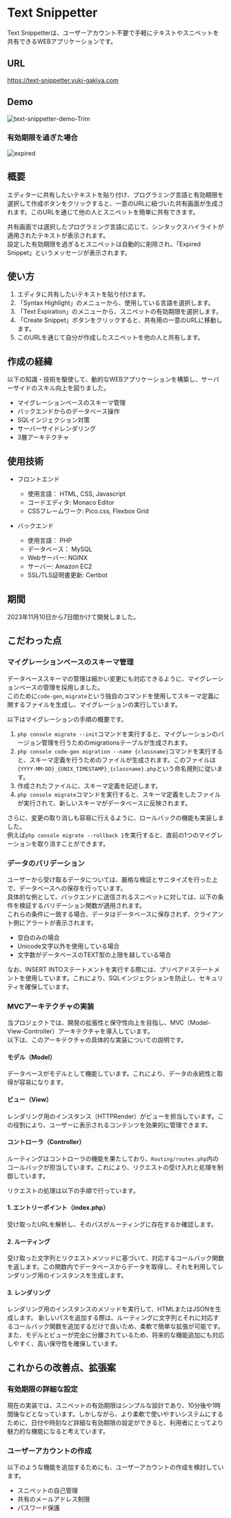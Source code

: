 # Text Snippetter
Text Snippetterは、ユーザーアカウント不要で手軽にテキストやスニペットを共有できるWEBアプリケーションです。  

## URL
https://text-snippetter.yuki-gakiya.com

## Demo
![text-snippetter-demo-Trim](https://github.com/AkinoJoey/TextSnippetSharingService/assets/124570638/f7722fc0-60ae-4338-9a96-18c05f93c7b2)

### 有効期限を過ぎた場合
![expired](https://github.com/AkinoJoey/TextSnippetSharingService/assets/124570638/33b9e018-3de5-4f68-9b79-1e6333bb19ad)


## 概要
エディターに共有したいテキストを貼り付け、プログラミング言語と有効期限を選択して作成ボタンをクリックすると、一意のURLに紐づいた共有画面が生成されます。このURLを通じて他の人とスニペットを簡単に共有できます。  

共有画面では選択したプログラミング言語に応じて、シンタックスハイライトが適用されたテキストが表示されます。  
設定した有効期限を過ぎるとスニペットは自動的に削除され、「Expired Snippet」というメッセージが表示されます。

## 使い方
1. エディタに共有したいテキストを貼り付けます。
2. 「Syntax Highlight」のメニューから、使用している言語を選択します。
3. 「Text Expiration」のメニューから、スニペットの有効期限を選択します。
4. 「Create Snippet」ボタンをクリックすると、共有用の一意のURLに移動します。
5. このURLを通じて自分が作成したスニペットを他の人と共有します。

## 作成の経緯
以下の知識・技術を駆使して、動的なWEBアプリケーションを構築し、サーバーサイドのスキル向上を図りました。

- マイグレーションベースのスキーマ管理
- バックエンドからのデータベース操作
- SQLインジェクション対策
- サーバーサイドレンダリング
- 3層アーキテクチャ


## 使用技術
- フロントエンド
  - 使用言語： HTML, CSS, Javascript
  - コードエディタ: Monaco Editor
  - CSSフレームワーク: Pico.css, Flexbox Grid

- バックエンド
  - 使用言語： PHP
  - データベース： MySQL
  - Webサーバー: NGINX
  - サーバー: Amazon EC2
  - SSL/TLS証明書更新: Certbot

## 期間
2023年11月10日から7日間かけて開発しました。

## こだわった点
### マイグレーションベースのスキーマ管理
データベーススキーマの管理は細かい変更にも対応できるように、マイグレーションベースの管理を採用しました。  
このために```code-gen```, ```migrate```という独自のコマンドを使用してスキーマ定義に関するファイルを生成し、マイグレーションの実行しています。  

以下はマイグレーションの手順の概要です。

1. ```php console migrate --init```コマンドを実行すると、マイグレーションのバージョン管理を行うためのmigrationsテーブルが生成されます。
2. ```php console code-gen migration --name {classname}```コマンドを実行すると、スキーマ定義を行うためのファイルが生成されます。このファイルは ```{YYYY-MM-DD}_{UNIX_TIMESTAMP}_{classname}.php```という命名規則に従います。
3. 作成されたファイルに、スキーマ定義を記述します。
4. ```php console migrate```コマンドを実行すると、スキーマ定義をしたファイルが実行されて、新しいスキーマがデータベースに反映されます。  

さらに、変更の取り消しも容易に行えるように、ロールバックの機能も実装しました。  
例えば```php console migrate --rollback 1```を実行すると、直前の1つのマイグレーションを取り消すことができます。  

### データのバリデーション
ユーザーから受け取るデータについては、厳格な検証とサニタイズを行った上で、データベースへの保存を行っています。  
具体的な例として、バックエンドに送信されるスニペットに対しては、以下の条件を検証するバリデーション関数が適用されます。  
これらの条件に一致する場合、データはデータベースに保存されず、クライアント側にアラートが表示されます。

- 空白のみの場合
- Unicode文字以外を使用している場合
- 文字数がデータベースのTEXT型の上限を越している場合

なお、INSERT INTOステートメントを実行する際には、プリペアドステートメントを使用しています。これにより、SQLインジェクションを防止し、セキュリティを確保しています。

### MVCアーキテクチャの実装
当プロジェクトでは、開発の拡張性と保守性向上を目指し、MVC（Model-View-Controller）アーキテクチャを導入しています。  
以下は、このアーキテクチャの具体的な実装についての説明です。  

#### モデル（Model）
データベースがモデルとして機能しています。これにより、データの永続性と取得が容易になります。

#### ビュー（View）
レンダリング用のインスタンス（HTTPRender）がビューを担当しています。この役割により、ユーザーに表示されるコンテンツを効果的に管理できます。

#### コントローラ（Controller）
ルーティングはコントローラの機能を果たしており、```Routing/routes.php```内のコールバックが担当しています。これにより、リクエストの受け入れと処理を制御しています。

リクエストの処理は以下の手順で行っています。

#### 1. エントリーポイント（index.php）

受け取ったURLを解析し、そのパスがルーティングに存在するか確認します。

#### 2. ルーティング

受け取った文字列とリクエストメソッドに基づいて、対応するコールバック関数を返します。この関数内でデータベースからデータを取得し、それを利用してレンダリング用のインスタンスを生成します。

#### 3. レンダリング

レンダリング用のインスタンスのメソッドを実行して、HTMLまたはJSONを生成します。
新しいパスを追加する際は、ルーティングに文字列とそれに対応するコールバック関数を追加するだけで良いため、柔軟で簡単な拡張が可能です。  
また、モデルとビューが完全に分離されているため、将来的な機能追加にも対応しやすく、高い保守性を確保しています。

## これからの改善点、拡張案
### 有効期限の詳細な設定
現在の実装では、スニペットの有効期限はシンプルな設計であり、10分後や1時間後などとなっています。しかしながら、より柔軟で使いやすいシステムにするために、日付や時刻など詳細な有効期限の設定ができると、利用者にとってより魅力的な機能になると考えています。

### ユーザーアカウントの作成
以下のような機能を追加するためにも、ユーザーアカウントの作成を検討しています。
- スニペットの自己管理
- 共有のメールアドレス制限
- パスワード保護
